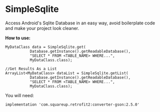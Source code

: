 # SimpleSqlite 

Access Android's Sqlite Database in an easy way, avoid boilerplate code and make your project look cleaner.

<b>How to use:</b>

    MyDataClass data = SimpleSqlite.get(
               Database.getInstance().getReadableDatabase(),
               "SELECT * FROM <TABLE_NAME> WHERE...",
               MyDataClass.class);
               
    //Get Results As a List           
    ArrayList<MyDataClass> dataList = SimpleSqlite.getList(
               Database.getInstance().getReadableDatabase(),
               "SELECT * FROM <TABLE_NAME> WHERE...",
               MyDataClass.class);



You will need:
 
    implementation 'com.squareup.retrofit2:converter-gson:2.5.0'
    
    
 
